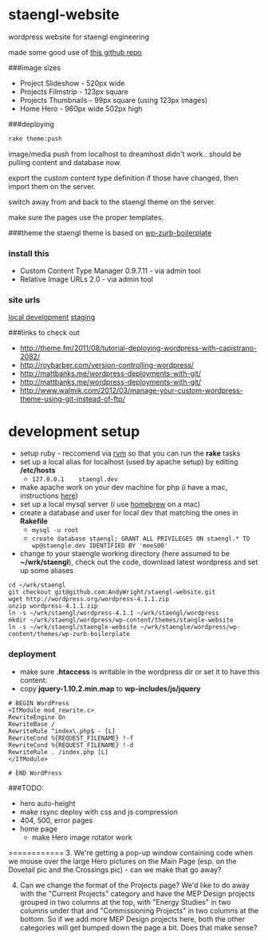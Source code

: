 staengl-website
===============

wordpress website for staengl engineering

made some good use of [this github repo](https://github.com/wilhelser/WordPress-Scripts)


###image sizes
* Project Slideshow - 520px wide
* Projects Filmstrip - 123px square
* Projects Thumbnails - 99px square (using 123px images)
* Home Hero - 960px wide 502px high

###deploying
```sh
rake theme:push
```

image/media push from localhost to dreamhost didn't work..
should be pulling content and database now.

export the custom content type definition if those have changed, then import them on the server.

switch away from and back to the staengl theme on the server.

make sure the pages use the proper templates.


###theme
the staengl theme is based on [wp-zurb-boilerplate](https://github.com/ngn33r/wp-zurb-boilerplate)

### install this
* Custom Content Type Manager 0.9.7.11 - via admin tool
* Relative Image URLs 2.0 - via admin tool

### site urls
[local development](http://staengl.dev/company/)
[staging](http://staengl.engine-earring.com/company/)

###links to check out
* http://theme.fm/2011/08/tutorial-deploying-wordpress-with-capistrano-2082/
* http://roybarber.com/version-controlling-wordpress/
* http://mattbanks.me/wordpress-deployments-with-git/
* http://mattbanks.me/wordpress-deployments-with-git/
* http://www.walmik.com/2012/03/manage-your-custom-wordpress-theme-using-git-instead-of-ftp/


development setup
=====
* setup ruby - reccomend via [rvm](https://rvm.io/) so that you can run the **rake** tasks
* set up a local alias for localhost (used by apache setup) by editing **/etc/hosts**
  * ```127.0.0.1    staengl.dev```
* make apache work on your dev machine for php (i have a mac, instructions [here](https://discussions.apple.com/docs/DOC-3083))
* set up a local mysql server (i use [homebrew](http://brew.sh/) on a mac)
* create a database and user for local dev that matching the ones in **Rakefile**
  * ```mysql -u root```
  * ```create database staengl; GRANT ALL PRIVILEGES ON staengl.* TO wp@staengle.dev IDENTIFIED BY 'meeS00'```
* change to your staengle working directory (here assumed to be **~/wrk/staengl**), check out the code, download latest wordpress and set up some aliases
```
cd ~/wrk/staengl
git checkout git@github.com:AndyWright/staengl-website.git
wget http://wordpress.org/wordpress-4.1.1.zip
unzip wordpress-4.1.1.zip
ln -s ~/wrk/staengl/wordpress-4.1.1 ~/wrk/staengl/wordpress
mkdir ~/wrk/staengl/wordpress/wp-content/themes/stangle-website
ln -s ~/wrk/staengl/staengle-website ~/wrk/staengle/wordpress/wp-content/themes/wp-zurb-boilerplate
```

### deployment
* make sure __.htaccess__ is writable in the wordpress dir or set it to have this content:
* copy __jquery-1.10.2.min.map__ to __wp-includes/js/jquery__

```
# BEGIN WordPress
<IfModule mod_rewrite.c>
RewriteEngine On
RewriteBase /
RewriteRule ^index\.php$ - [L]
RewriteCond %{REQUEST_FILENAME} !-f
RewriteCond %{REQUEST_FILENAME} !-d
RewriteRule . /index.php [L]
</IfModule>

# END WordPress
```

###TODO:

* hero auto-height
* make rsync deploy with css and js compression
* 404, 500, error pages
* home page
  * make Hero image rotator work



============
3. We're getting a pop-up window containing code when we mouse over the large Hero pictures on the Main Page (esp. on the Dovetail pic and the Crossings pic) - can we make that go away?

4. Can we change the format of the Projects page? We'd like to do away with the "Current Projects" category and have the MEP Design projects grouped in two columns at the top, with "Energy Studies" in two columns under that and "Commissioning Projects" in two columns at the bottom. So if we add more MEP Design projects here, both the other categories will get bumped down the page a bit. Does that make sense?

